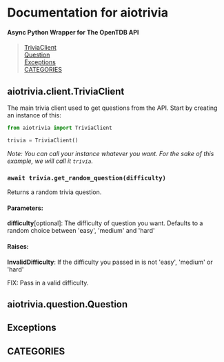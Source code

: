 
# Documentation for aiotrivia
#### Async Python Wrapper for The OpenTDB API
> <a href=https://github.com/niztg/aiotrivia/blob/master/DOCUMENTATION.md#aiotriviaclienttriviaclient>TriviaClient</a><br><a href=https://github.com/niztg/aiotrivia/blob/master/DOCUMENTATION.md#aiotriviaquestionquestion>Question</a><br><a href=https://github.com/niztg/aiotrivia/blob/master/DOCUMENTATION.md#aiotriviaquestionquestion>Exceptions</a><br><a href=https://github.com/niztg/aiotrivia/blob/master/DOCUMENTATION.md#aiotriviaquestionquestion>CATEGORIES</a>


## aiotrivia.client.TriviaClient
The main trivia client used to get questions from the API. Start by creating an instance of this:
```py
from aiotrivia import TriviaClient

trivia = TriviaClient()
```
<em>Note: You can call your instance whatever you want. For the sake of this example, we will call it `trivia`.</em>

### `await trivia.get_random_question(difficulty)`
Returns a random trivia question.

#### Parameters:
**difficulty**[optional]: The difficulty of question you want. Defaults to a random choice between 'easy', 'medium' and 'hard'

#### Raises:
**InvalidDifficulty**: If the difficulty you passed in is not 'easy', 'medium' or 'hard'

FIX:
Pass in a valid difficulty.
 
## aiotrivia.question.Question


## Exceptions


## CATEGORIES
